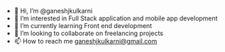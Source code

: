 - 👋 Hi, I’m @ganeshjkulkarni
- 👀 I’m interested in Full Stack application and mobile app development  
- 🌱 I’m currently learning Front end development
- 💞️ I’m looking to collaborate on freelancing projects
- 📫 How to reach me ganeshjkulkarni@gmail.com

<!---
ganeshjkulkarni/ganeshjkulkarni is a ✨ special ✨ repository because its `README.md` (this file) appears on your GitHub profile.
You can click the Preview link to take a look at your changes.
--->
